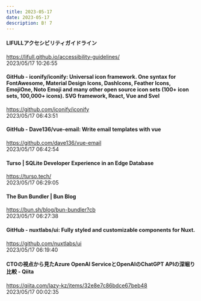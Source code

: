 ```yaml
---
title: 2023-05-17
date: 2023-05-17
description: B! 7
---
```


#### LIFULLアクセシビリティガイドライン
https://lifull.github.io/accessibility-guidelines/<br>
2023/05/17 10:26:55<br>


#### GitHub - iconify/iconify: Universal icon framework. One syntax for FontAwesome, Material Design Icons, DashIcons, Feather Icons, EmojiOne, Noto Emoji and many other open source icon sets (100+ icon sets, 100,000+ icons). SVG framework, React, Vue and Svel
https://github.com/iconify/iconify<br>
2023/05/17 06:43:51<br>


#### GitHub - Dave136/vue-email: Write email templates with vue
https://github.com/dave136/vue-email<br>
2023/05/17 06:42:54<br>


#### Turso | SQLite Developer Experience in an Edge Database
https://turso.tech/<br>
2023/05/17 06:29:05<br>


#### The Bun Bundler | Bun Blog
https://bun.sh/blog/bun-bundler?cb<br>
2023/05/17 06:27:38<br>


#### GitHub - nuxtlabs/ui: Fully styled and customizable components for Nuxt.
https://github.com/nuxtlabs/ui<br>
2023/05/17 06:19:40<br>


#### CTOの視点から見たAzure OpenAI ServiceとOpenAIのChatGPT APIの深堀り比較 - Qiita
https://qiita.com/lazy-kz/items/32e8e7c86bdce67beb48<br>
2023/05/17 00:02:35<br>


